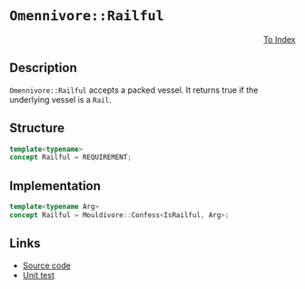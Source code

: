 <!-- Copyright 2024 Feng Mofan
SPDX-License-Identifier: Apache-2.0 -->

# `Omennivore::Railful`

<p style='text-align: right;'><a href="../../concepts.md#omennivore-railful">To Index</a></p>

## Description

`Omennivore::Railful` accepts a packed vessel.
It returns true if the underlying vessel is a `Rail`.

## Structure

```C++
template<typename>
concept Railful = REQUIREMENT;
```

## Implementation

```C++
template<typename Arg>
concept Railful = Mouldivore::Confess<IsRailful, Arg>;
```

## Links

- [Source code](../../../../conceptrodon/descend/omennivore/concepts/railful.hpp)
- [Unit test](../../../../tests/unit/concepts/omennivore/railful.test.hpp)
